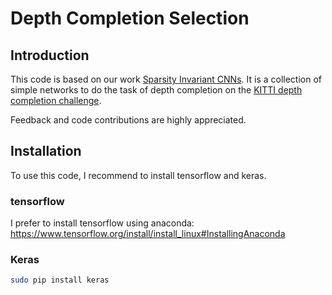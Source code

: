 # Depth Completion Selection

## Introduction

This code is based on our work [Sparsity Invariant CNNs](https://arxiv.org/pdf/1708.06500.pdf).
It is a collection of simple networks to do the task of depth completion on the [KITTI depth completion challenge](http://www.cvlibs.net/datasets/kitti/eval_depth.php?benchmark=depth_completion).

Feedback and code contributions are highly appreciated.

## Installation

To use this code, I recommend to install tensorflow and keras.

### tensorflow
I prefer to install tensorflow using anaconda:
https://www.tensorflow.org/install/install_linux#InstallingAnaconda

### Keras
```Bash
sudo pip install keras
```

